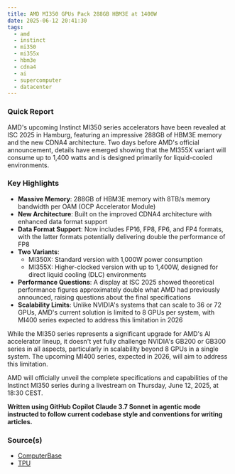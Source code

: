 ```yaml
---
title: AMD MI350 GPUs Pack 288GB HBM3E at 1400W
date: 2025-06-12 20:41:30
tags:
  - amd
  - instinct
  - mi350
  - mi355x
  - hbm3e
  - cdna4
  - ai
  - supercomputer
  - datacenter
---
```


### Quick Report

AMD\'s upcoming Instinct MI350 series accelerators have been revealed at ISC 2025 in Hamburg, featuring an impressive 288GB of HBM3E memory and the new CDNA4 architecture. Two days before AMD\'s official announcement, details have emerged showing that the MI355X variant will consume up to 1,400 watts and is designed primarily for liquid-cooled environments.
<!-- more -->

### Key Highlights

- **Massive Memory**: 288GB of HBM3E memory with 8TB/s memory bandwidth per OAM (OCP Accelerator Module)
- **New Architecture**: Built on the improved CDNA4 architecture with enhanced data format support
- **Data Format Support**: Now includes FP16, FP8, FP6, and FP4 formats, with the latter formats potentially delivering double the performance of FP8
- **Two Variants**:
  - MI350X: Standard version with 1,000W power consumption
  - MI355X: Higher-clocked version with up to 1,400W, designed for direct liquid cooling (DLC) environments
- **Performance Questions**: A display at ISC 2025 showed theoretical performance figures approximately double what AMD had previously announced, raising questions about the final specifications
- **Scalability Limits**: Unlike NVIDIA\'s systems that can scale to 36 or 72 GPUs, AMD\'s current solution is limited to 8 GPUs per system, with MI400 series expected to address this limitation in 2026

While the MI350 series represents a significant upgrade for AMD\'s AI accelerator lineup, it doesn't yet fully challenge NVIDIA\'s GB200 or GB300 series in all aspects, particularly in scalability beyond 8 GPUs in a single system. The upcoming MI400 series, expected in 2026, will aim to address this limitation.

AMD will officially unveil the complete specifications and capabilities of the Instinct MI350 series during a livestream on Thursday, June 12, 2025, at 18:30 CEST.

**Written using GitHub Copilot Claude 3.7 Sonnet in agentic mode instructed to follow current codebase style and conventions for writing articles.**

### Source(s)

- [ComputerBase][def]
- [TPU][def2]

[def]: https://www.computerbase.de/news/grafikkarten/amd-instinct-mi350-serie-288-gbyte-hbm3e-cdna-4-architektur-und-bis-zu-1-400-watt.93076/
[def2]: https://www.techpowerup.com/337940/amd-instinct-mi355x-draws-up-to-1-400-watts-in-oam-form-factor
